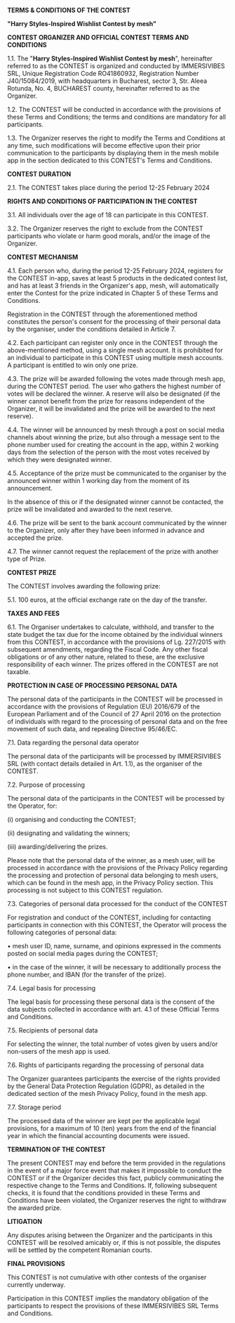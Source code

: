 **TERMS & CONDITIONS OF THE CONTEST**

**\"Harry Styles-Inspired Wishlist Contest by mesh\"**

**CONTEST ORGANIZER AND OFFICIAL CONTEST TERMS AND CONDITIONS**

1.1. The "**Harry Styles-Inspired Wishlist Contest by mesh**",
hereinafter referred to as the CONTEST is organized and conducted by
IMMERSIVIBES SRL, Unique Registration Code RO41860932, Registration
Number J40/15084/2019, with headquarters in Bucharest, sector 3, Str.
Aleea Rotunda, No. 4, BUCHAREST county, hereinafter referred to as the
Organizer.

1.2. The CONTEST will be conducted in accordance with the provisions of
these Terms and Conditions; the terms and conditions are mandatory for
all participants.

1.3. The Organizer reserves the right to modify the Terms and Conditions
at any time, such modifications will become effective upon their prior
communication to the participants by displaying them in the mesh mobile
app in the section dedicated to this CONTEST's Terms and Conditions.

**CONTEST DURATION**

2.1. The CONTEST takes place during the period 12-25 February 2024

**RIGHTS AND CONDITIONS OF PARTICIPATION IN THE CONTEST**

3.1. All individuals over the age of 18 can participate in this CONTEST.

3.2. The Organizer reserves the right to exclude from the CONTEST
participants who violate or harm good morals, and/or the image of the
Organizer.

**CONTEST MECHANISM**

4.1. Each person who, during the period 12-25 February 2024, registers for the CONTEST
in-app, saves at least 5 products in the dedicated contest list, and has
at least 3 friends in the Organizer\'s app, mesh, will automatically
enter the Contest for the prize indicated in Chapter 5 of these Terms
and Conditions.

Registration in the CONTEST through the aforementioned method
constitutes the person\'s consent for the processing of their personal
data by the organiser, under the conditions detailed in Article 7.

4.2. Each participant can register only once in the CONTEST through the
above-mentioned method, using a single mesh account. It is prohibited
for an individual to participate in this CONTEST using multiple mesh
accounts. A participant is entitled to win only one prize.

4.3. The prize will be awarded following the votes made through mesh
app, during the CONTEST period. The user who gathers the highest number
of votes will be declared the winner. A reserve will also be designated
(if the winner cannot benefit from the prize for reasons independent of
the Organizer, it will be invalidated and the prize will be awarded to
the next reserve).

4.4. The winner will be announced by mesh through a post on social media
channels about winning the prize, but also through a message sent to the
phone number used for creating the account in the app, within 2 working
days from the selection of the person with the most votes received by
which they were designated winner.

4.5. Acceptance of the prize must be communicated to the organiser by
the announced winner within 1 working day from the moment of its
announcement.

In the absence of this or if the designated winner cannot be contacted,
the prize will be invalidated and awarded to the next reserve.

4.6. The prize will be sent to the bank account communicated by the
winner to the Organizer, only after they have been informed in advance
and accepted the prize.

4.7. The winner cannot request the replacement of the prize with another
type of Prize.

**CONTEST PRIZE**

The CONTEST involves awarding the following prize:

5.1. 100 euros, at the official exchange rate on the day of the
transfer.

**TAXES AND FEES**

6.1. The Organiser undertakes to calculate, withhold, and transfer to
the state budget the tax due for the income obtained by the individual
winners from this CONTEST, in accordance with the provisions of Lg.
227/2015 with subsequent amendments, regarding the Fiscal Code. Any
other fiscal obligations or of any other nature, related to these, are
the exclusive responsibility of each winner. The prizes offered in the
CONTEST are not taxable.

**PROTECTION IN CASE OF PROCESSING PERSONAL DATA**

The personal data of the participants in the CONTEST will be processed
in accordance with the provisions of Regulation (EU) 2016/679 of the
European Parliament and of the Council of 27 April 2016 on the
protection of individuals with regard to the processing of personal data
and on the free movement of such data, and repealing Directive 95/46/EC.

7.1. Data regarding the personal data operator

The personal data of the participants will be processed by IMMERSIVIBES
SRL (with contact details detailed in Art. 1.1), as the organiser of the
CONTEST.

7.2. Purpose of processing

The personal data of the participants in the CONTEST will be processed
by the Operator, for:

\(i\) organising and conducting the CONTEST;

\(ii\) designating and validating the winners;

\(iii\) awarding/delivering the prizes.

Please note that the personal data of the winner, as a mesh user, will
be processed in accordance with the provisions of the Privacy Policy
regarding the processing and protection of personal data belonging to
mesh users, which can be found in the mesh app, in the Privacy Policy
section. This processing is not subject to this CONTEST regulation.

7.3. Categories of personal data processed for the conduct of the
CONTEST

For registration and conduct of the CONTEST, including for contacting
participants in connection with this CONTEST, the Operator will process
the following categories of personal data:

• mesh user ID, name, surname, and opinions expressed in the comments
posted on social media pages during the CONTEST;

• in the case of the winner, it will be necessary to additionally
process the phone number, and IBAN (for the transfer of the prize).

7.4. Legal basis for processing

The legal basis for processing these personal data is the consent of the
data subjects collected in accordance with art. 4.1 of these Official
Terms and Conditions.

7.5. Recipients of personal data

For selecting the winner, the total number of votes given by users
and/or non-users of the mesh app is used.

7.6. Rights of participants regarding the processing of personal data

The Organizer guarantees participants the exercise of the rights
provided by the General Data Protection Regulation (GDPR), as detailed
in the dedicated section of the mesh Privacy Policy, found in the mesh
app.

7.7. Storage period

The processed data of the winner are kept per the applicable legal
provisions, for a maximum of 10 (ten) years from the end of the
financial year in which the financial accounting documents were issued.

**TERMINATION OF THE CONTEST**

The present CONTEST may end before the term provided in the regulations
in the event of a major force event that makes it impossible to conduct
the CONTEST or if the Organizer decides this fact, publicly
communicating the respective change to the Terms and Conditions. If,
following subsequent checks, it is found that the conditions provided in
these Terms and Conditions have been violated, the Organizer reserves
the right to withdraw the awarded prize.

**LITIGATION**

Any disputes arising between the Organizer and the participants in this
CONTEST will be resolved amicably or, if this is not possible, the
disputes will be settled by the competent Romanian courts.

**FINAL PROVISIONS**

This CONTEST is not cumulative with other contests of the organiser
currently underway.

Participation in this CONTEST implies the mandatory obligation of the
participants to respect the provisions of these IMMERSIVIBES SRL Terms
and Conditions.
